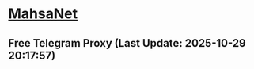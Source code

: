 
# [MahsaNet](https://t.me/mahsa_net)
## Free Telegram Proxy (Last Update: 2025-10-29 20:17:57)

    